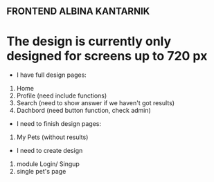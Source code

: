 ## FRONTEND ALBINA KANTARNIK

# The design is currently only designed for screens up to 720 px 

* I have full design pages:
1) Home
2) Profile (need include functions)
3) Search (need to show answer if we haven't got results)
4) Dachbord (need button function, check admin)

* I need to finish design pages:
1) My Pets (without results)

* I need to create design
1) module Login/ Singup
2) single pet's page



